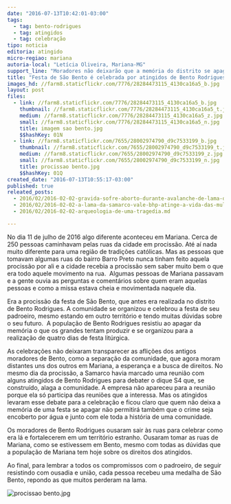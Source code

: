 ```yaml
---
date: "2016-07-13T10:42:01-03:00"
tags:
  - tag: bento-rodrigues
  - tag: atingidos
  - tag: celebração
tipo: noticia
editoria: atingido
micro-regiao: mariana
autoria-local: "Letícia Oliveira, Mariana-MG"
support_line: "Moradores não deixarão que a memória do distrito se apague, nem o crime da Samarco (Vale/BHP)"
title: "Festa de São Bento é celebrada por atingidos de Bento Rodrigues, em Mariana "
images_hd: //farm8.staticflickr.com/7776/28284473115_4130ca16a5_b.jpg
layout: post
files:
  - link: //farm8.staticflickr.com/7776/28284473115_4130ca16a5_b.jpg
    thumbnail: //farm8.staticflickr.com/7776/28284473115_4130ca16a5_t.jpg
    medium: //farm8.staticflickr.com/7776/28284473115_4130ca16a5_z.jpg
    small: //farm8.staticflickr.com/7776/28284473115_4130ca16a5_n.jpg
    title: imagem sao bento.jpg
    $$hashKey: 01N
  - link: //farm8.staticflickr.com/7655/28002974790_d9c7533199_b.jpg
    thumbnail: //farm8.staticflickr.com/7655/28002974790_d9c7533199_t.jpg
    medium: //farm8.staticflickr.com/7655/28002974790_d9c7533199_z.jpg
    small: //farm8.staticflickr.com/7655/28002974790_d9c7533199_n.jpg
    title: procissao bento.jpg
    $$hashKey: 01Q
created_date: "2016-07-13T10:55:17-03:00"
published: true
releated_posts:
  - 2016/02/2016-02-02-gravida-sofre-aborto-durante-avalanche-de-lama-da-samarco.md
  - 2016/02/2016-02-02-a-lama-da-samarco-vale-bhp-atinge-a-vida-das-mulheres.md
  - 2016/02/2016-02-02-arqueologia-de-uma-tragedia.md

---
```

<p>No dia 11 de julho de 2016 algo diferente aconteceu em Mariana. Cerca de 250 pessoas caminhavam pelas ruas da cidade em prociss&atilde;o. At&eacute; a&iacute; nada muito diferente para uma regi&atilde;o de tradi&ccedil;&otilde;es cat&oacute;licas. Mas as pessoas que tomavam algumas ruas do bairro Barro Preto nunca tinham feito aquela prociss&atilde;o por ali e a cidade recebia a prociss&atilde;o sem saber muito bem o que era todo aquele movimento na rua. &nbsp;Algumas pessoas de Mariana passavam e a gente ouvia as perguntas e coment&aacute;rios sobre quem eram aquelas pessoas e como a missa estava cheia e movimentada naquele dia.</p>

<p>Era a prociss&atilde;o da festa de S&atilde;o Bento, que antes era realizada no distrito de Bento Rodrigues. A comunidade se organizou e celebrou a festa de seu padroeiro, mesmo estando em outro territ&oacute;rio e tendo muitas d&uacute;vidas sobre o seu futuro. &nbsp;A popula&ccedil;&atilde;o de Bento Rodrigues resistiu ao apagar da mem&oacute;ria o que os grandes tentam produzir e se organizou para a realiza&ccedil;&atilde;o de quatro dias de festa lit&uacute;rgica.</p>

<p>As celebra&ccedil;&otilde;es n&atilde;o deixaram transparecer as afli&ccedil;&otilde;es dos antigos moradores de Bento, como a separa&ccedil;&atilde;o da comunidade, que agora moram distantes uns dos outros em Mariana, a esperan&ccedil;a e a busca de direitos. No mesmo dia da prociss&atilde;o, a Samarco havia marcado uma reuni&atilde;o com alguns atingidos de Bento Rodrigues para debater o dique S4 que, se constru&iacute;do, alaga a comunidade. A empresa n&atilde;o apareceu para a reuni&atilde;o porque ela s&oacute; participa das reuni&otilde;es que a interessa. Mas os atingidos levaram esse debate para a celebra&ccedil;&atilde;o e ficou claro que quem n&atilde;o deixa a mem&oacute;ria de uma festa se apagar n&atilde;o permitir&aacute; tamb&eacute;m que o crime seja encoberto por &aacute;gua e junto com ele toda a hist&oacute;ria de uma comunidade.</p>

<p>Os moradores de Bento Rodrigues ousaram sair &agrave;s ruas para celebrar como era l&aacute; e fortalecerem em um territ&oacute;rio estranho. Ousaram tomar as ruas de Mariana, como se estivessem em Bento, mesmo com todas as d&uacute;vidas que a popula&ccedil;&atilde;o de Mariana tem hoje sobre os direitos dos atingidos.</p>

<p>Ao final, para lembrar a todos os compromissos com o padroeiro, de seguir resistindo com ousadia e uni&atilde;o, cada pessoa recebeu uma medalha de S&atilde;o Bento, repondo as que muitos perderam na lama.&nbsp;</p>

<p><img alt="procissao bento.jpg" src="//farm8.staticflickr.com/7655/28002974790_d9c7533199_b.jpg" /></p>

